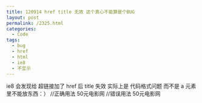 ```yaml
---
title: 120914 href title 无效 这个真心不能算是个BUG
layout: post
permalink: /2325.html
categories:
  - Code
tags:
  - bug
  - href
  - html
  - ie8
  - 不显示
---
```

 ie8 会发现给 超链接加了 href 后 title 失效 实际上是 代码格式问题 而不是 a 元素里不能放东西：） //正确用法 50元电影网 //错误用法 50元电影网